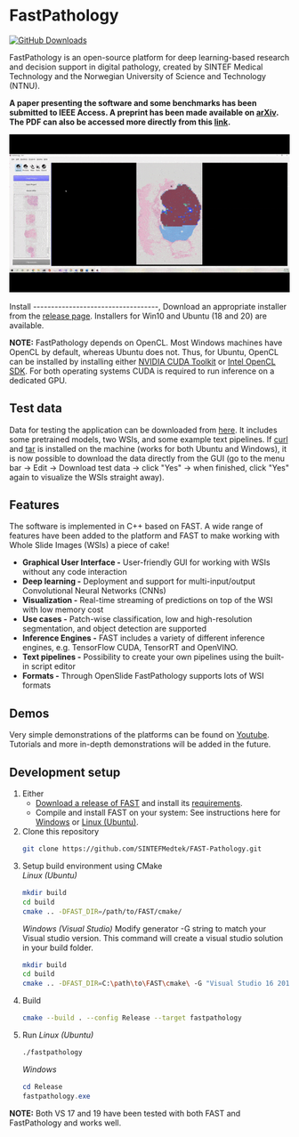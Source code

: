 FastPathology
===================================
[![GitHub Downloads](https://img.shields.io/github/downloads/SINTEFMedtek/FAST-Pathology/total?label=GitHub%20downloads&logo=github)](https://github.com/SINTEFMedtek/FAST-Pathology/releases)

FastPathology is an open-source platform for deep learning-based research and decision support in digital pathology, created by SINTEF Medical Technology and the Norwegian University of Science and Technology (NTNU).

**A paper presenting the software and some benchmarks has been submitted to IEEE Access. A preprint has been made available on [arXiv](https://arxiv.org/abs/2011.06033). The PDF can also be accessed more directly from this [link](https://arxiv.org/pdf/2011.06033.pdf).**

![alt-text](data/Videos/pw_predictions.gif)

Install
-----------------------------------, 
Download an appropriate installer from the [release page](https://github.com/SINTEFMedtek/FAST-Pathology/releases/). Installers for Win10 and Ubuntu (18 and 20) are available.

**NOTE:** FastPathology depends on OpenCL. Most Windows machines have OpenCL by default, whereas Ubuntu does not. Thus, for Ubuntu, OpenCL can be installed by installing either [NVIDIA CUDA Toolkit](https://developer.nvidia.com/cuda-10.1-download-archive-base) or [Intel OpenCL SDK](https://software.intel.com/content/www/us/en/develop/tools/opencl-sdk.html). For both operating systems CUDA is required to run inference on a dedicated GPU.

Test data
-----------------------------------
Data for testing the application can be downloaded from [here](http://folk.ntnu.no/andpeder/). It includes some pretrained models, two WSIs, and some example text pipelines. If [curl](https://curl.se/) and [tar](https://wiki.haskell.org/How_to_unpack_a_tar_file_in_Windows) is installed on the machine (works for both Ubuntu and Windows), it is now possible to download the data directly from the GUI (go to the menu bar -> Edit -> Download test data -> click "Yes" -> when finished, click "Yes" again to visualize the WSIs straight away).

Features
-----------------------------------
The software is implemented in C++ based on FAST. A wide range of features have been added to the platform and FAST to make working with Whole Slide Images (WSIs) a piece of cake!
* **Graphical User Interface -** User-friendly GUI for working with WSIs without any code interaction
* **Deep learning -** Deployment and support for multi-input/output Convolutional Neural Networks (CNNs)
* **Visualization -** Real-time streaming of predictions on top of the WSI with low memory cost
* **Use cases -** Patch-wise classification, low and high-resolution segmentation, and object detection are supported
* **Inference Engines -** FAST includes a variety of different inference engines, e.g. TensorFlow CUDA, TensorRT and OpenVINO.
* **Text pipelines -** Possibility to create your own pipelines using the built-in script editor
* **Formats -** Through OpenSlide FastPathology supports lots of WSI formats

Demos
-----------------------------------
Very simple demonstrations of the platforms can be found on [Youtube](https://www.youtube.com/channel/UC4GM2KW54-vEZ0M1kH5-oig).
Tutorials and more in-depth demonstrations will be added in the future.

Development setup
-----------------------------------
1. Either
   - [Download a release of FAST](https://github.com/smistad/FAST/releases) and install its [requirements](https://github.com/smistad/FAST/wiki/Requirements).
   - Compile and install FAST on your system: See instructions here for [Windows](https://github.com/smistad/fast/wiki/Windows-instructions) or [Linux (Ubuntu)](https://github.com/smistad/fast/wiki/Linux-instructions).
2. Clone this repository
   ```bash
   git clone https://github.com/SINTEFMedtek/FAST-Pathology.git
   ```
3. Setup build environment using CMake  
   *Linux (Ubuntu)*
   ```bash
   mkdir build
   cd build
   cmake .. -DFAST_DIR=/path/to/FAST/cmake/
   ``` 
   *Windows (Visual Studio)*
   Modify generator -G string to match your Visual studio version. This command will create a visual studio solution in your build folder.
   ```bash
   mkdir build
   cd build
   cmake .. -DFAST_DIR=C:\path\to\FAST\cmake\ -G "Visual Studio 16 2019" -A x64
   ```
4. Build
   ```bash
   cmake --build . --config Release --target fastpathology
   ```
5. Run
   *Linux (Ubuntu)*
   ```bash
   ./fastpathology
   ```
   *Windows*
   ```powershell
   cd Release
   fastpathology.exe
   ```

**NOTE:** Both VS 17 and 19 have been tested with both FAST and FastPathology and works well.
